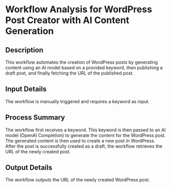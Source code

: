 # Workflow Analysis for WordPress Post Creator with AI Content Generation

## Description
This workflow automates the creation of WordPress posts by generating content using an AI model based on a provided keyword, then publishing a draft post, and finally fetching the URL of the published post.

## Input Details
The workflow is manually triggered and requires a keyword as input.

## Process Summary
The workflow first receives a keyword. This keyword is then passed to an AI model (OpenAI Completion) to generate the content for the WordPress post. The generated content is then used to create a new post in WordPress. After the post is successfully created as a draft, the workflow retrieves the URL of the newly created post.

## Output Details
The workflow outputs the URL of the newly created WordPress post.
